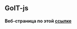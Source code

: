 ## GoIT-js

#### Веб-страница по этой [ссылке](https://imykhailychenko.github.io/goit-js-hw-12-countries/)

